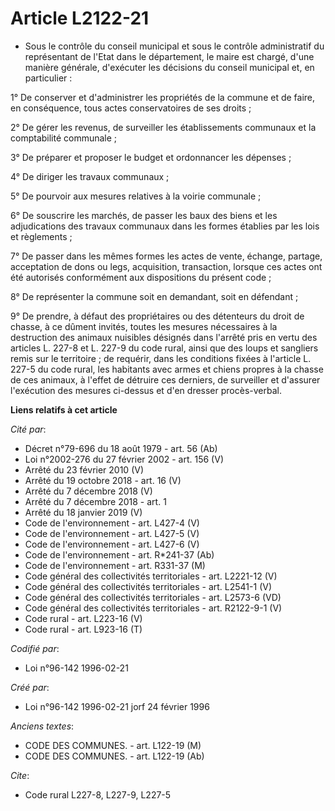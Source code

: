 # Article L2122-21

- Sous le contrôle du conseil municipal et sous le contrôle administratif du représentant de l'Etat dans le département, le
maire est chargé, d'une manière générale, d'exécuter les décisions du conseil municipal et, en particulier :

1° De conserver et d'administrer les propriétés de la commune et de faire, en conséquence, tous actes conservatoires de ses
droits ;

2° De gérer les revenus, de surveiller les établissements communaux et la comptabilité communale ;

3° De préparer et proposer le budget et ordonnancer les dépenses ;

4° De diriger les travaux communaux ;

5° De pourvoir aux mesures relatives à la voirie communale ;

6° De souscrire les marchés, de passer les baux des biens et les adjudications des travaux communaux dans les formes établies
par les lois et règlements ;

7° De passer dans les mêmes formes les actes de vente, échange, partage, acceptation de dons ou legs, acquisition,
transaction, lorsque ces actes ont été autorisés conformément aux dispositions du présent code ;

8° De représenter la commune soit en demandant, soit en défendant ;

9° De prendre, à défaut des propriétaires ou des détenteurs du droit de chasse, à ce dûment invités, toutes les mesures
nécessaires à la destruction des animaux nuisibles désignés dans l'arrêté pris en vertu des articles L. 227-8 et L. 227-9 du
code rural, ainsi que des loups et sangliers remis sur le territoire ; de requérir, dans les conditions fixées à l'article L.
227-5 du code rural, les habitants avec armes et chiens propres à la chasse de ces animaux, à l'effet de détruire ces
derniers, de surveiller et d'assurer l'exécution des mesures ci-dessus et d'en dresser procès-verbal.

**Liens relatifs à cet article**

_Cité par_:

  - Décret n°79-696 du 18 août 1979 - art. 56 (Ab)
  - Loi n°2002-276 du 27 février 2002 - art. 156 (V)
  - Arrêté du 23 février 2010 (V)
  - Arrêté du 19 octobre 2018 - art. 16 (V)
  - Arrêté du 7 décembre 2018 (V)
  - Arrêté du 7 décembre 2018 - art. 1
  - Arrêté du 18 janvier 2019 (V)
  - Code de l'environnement - art. L427-4 (V)
  - Code de l'environnement - art. L427-5 (V)
  - Code de l'environnement - art. L427-6 (V)
  - Code de l'environnement - art. R*241-37 (Ab)
  - Code de l'environnement - art. R331-37 (M)
  - Code général des collectivités territoriales - art. L2221-12 (V)
  - Code général des collectivités territoriales - art. L2541-1 (V)
  - Code général des collectivités territoriales - art. L2573-6 (VD)
  - Code général des collectivités territoriales - art. R2122-9-1 (V)
  - Code rural - art. L223-16 (V)
  - Code rural - art. L923-16 (T)

_Codifié par_:

  - Loi n°96-142 1996-02-21

_Créé par_:

  - Loi n°96-142 1996-02-21 jorf 24 février 1996

_Anciens textes_:

  - CODE DES COMMUNES. - art. L122-19 (M)
  - CODE DES COMMUNES. - art. L122-19 (Ab)

_Cite_:

  - Code rural L227-8, L227-9, L227-5
